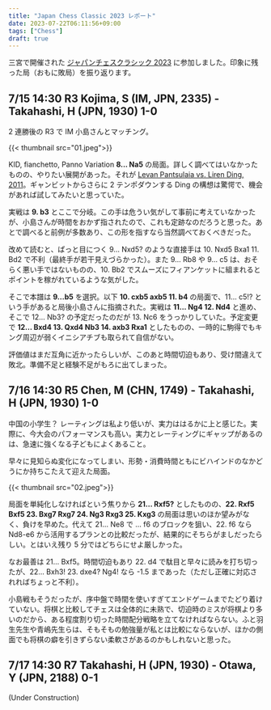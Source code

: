 ```yaml
---
title: "Japan Chess Classic 2023 レポート"
date: 2023-07-22T06:11:56+09:00
tags: ["Chess"]
draft: true
---
```


三宮で開催された [ジャパンチェスクラシック 2023](https://japanchess.org/2023/03/japan-chess-classic_2023/) に参加しました。印象に残った局（おもに敗局）を振り返ります。

## 7/15 14:30 R3 Kojima, S (IM, JPN, 2335) - Takahashi, H (JPN, 1930) 1-0
2 連勝後の R3 で IM 小島さんとマッチング。

{{< thumbnail src="01.jpeg">}}

KID, fianchetto, Panno Variation **8... Na5** の局面。詳しく調べてはいなかったものの、やりたい展開があった。それが [Levan Pantsulaia vs. Liren Ding, 2011](https://youtu.be/QSAVnq40JdY)。ギャンビットからさらに 2 テンポダウンする Ding の構想は驚愕で、機会があれば試してみたいと思っていた。

実戦は **9. b3** とここで分岐。この手は危うい気がして事前に考えていなかったが、小島さんが時間をおかず指されたので、これも定跡なのだろうと思った。あとで調べると前例が多数あり、この形を指すなら当然調べておくべきだった。

改めて読むと、ぱっと目につく 9... Nxd5? のような直接手は 10. Nxd5 Bxa1 11. Bd2 で不利（最終手が若干見えづらかった）。また 9... Rb8 や 9... c5 は、おそらく悪い手ではないものの、10. Bb2 でスムーズにフィアンケットに組まれるとポイントを稼がれているような気がした。

そこで本譜は **9...b5** を選択。以下 **10. cxb5 axb5 11. b4** の局面で、11... c5!? という手があると局後小島さんに指摘された。実戦は **11... Ng4 12. Nd4** と進め、そこで 12... Nb3? の予定だったのだが 13. Nc6 をうっかりしていた。予定変更で **12... Bxd4 13. Qxd4 Nb3 14. axb3 Rxa1** としたものの、一時的に駒得でもキング周辺が弱くイニシアチブも取られて自信がない。

評価値はまだ互角に近かったらしいが、このあと時間切迫もあり、受け間違えて敗北。準備不足と経験不足がもろに出てしまった。

## 7/16 14:30 R5 Chen, M (CHN, 1749) - Takahashi, H (JPN, 1930) 1-0
中国の小学生？ レーティングは私より低いが、実力ははるかに上と感じた。実際に、今大会のパフォーマンスも高い。実力とレーティングにギャップがあるのは、急速に強くなる子どもによくあること。

早々に見知らぬ変化になってしまい、形勢・消費時間ともにビハインドのなかどうにか持ちこたえて迎えた局面。

{{< thumbnail src="02.jpeg">}}

局面を単純化しなければという焦りから **21... Rxf5?** としたものの、**22. Rxf5 Bxf5 23. Bxg7 Rxg7 24. Ng3 Rxg3 25. Kxg3** の局面は思いのほか望みがなく、負けを早めた。代えて 21... Ne8 で ... f6 のブロックを狙い、22. f6 なら Nd8-e6 から活用するプランとの比較だったが、結果的にそちらがましだったらしい。とはいえ残り 5 分ではどちらにせよ厳しかった。

なお最善は 21... Bxf5。時間切迫もあり 22. d4 で駄目と早々に読みを打ち切ったが、22... Bxh3! 23. dxe4? Ng4! なら -1.5 まであった（ただし正確に対応されればちょっと不利）。

小島戦もそうだったが、序中盤で時間を使いすぎてエンドゲームまでたどり着けていない。将棋と比較してチェスは全体的に未熟で、切迫時のミスが将棋より多いのだから、ある程度割り切った時間配分戦略を立てなければならない。ふと羽生先生や青嶋先生らは、そもそもの勉強量が私とは比較にならないが、ほかの側面でも将棋の癖を引きずらない柔軟さがあるのかもしれないと思った。

## 7/17 14:30 R7 Takahashi, H (JPN, 1930) - Otawa, Y (JPN, 2188) 0-1

(Under Construction)